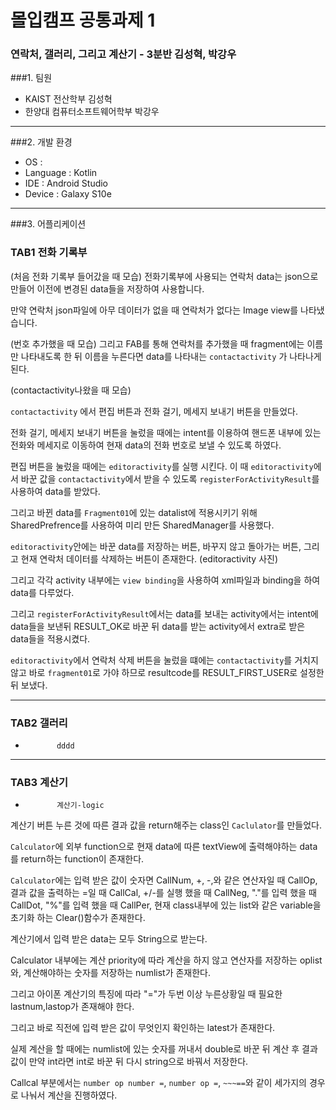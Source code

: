 # 몰입캠프 공통과제 1
### 연락처, 갤러리, 그리고 계산기 - 3분반 김성혁, 박강우

###1. 팀원
*    KAIST 전산학부 김성혁
*    한양대 컴퓨터소프트웨어학부 박강우
***
###2. 개발 환경
* OS :
* Language : Kotlin
* IDE : Android Studio
* Device : Galaxy S10e
***
###3. 어플리케이션
###     TAB1 전화 기록부
(처음 전화 기록부 들어갔을 때 모습)
전화기록부에 사용되는 연락처 data는 json으로 만들어 이전에 변경된 data들을 저장하여 사용합니다.

만약 연락처 json파일에 아무 데이터가 없을 때 연락처가 없다는 Image view를 나타냈습니다.

(번호 추가했을 때 모습)
그리고 FAB를 통해 연락처를 추가했을 때 fragment에는 이름만 나타내도록 한 뒤 이름을 누른다면 data를 나타내는 ```contactactivity``` 가 나타나게 된다.

(contactactivity나왔을 때 모습)

```contactactivity``` 에서 편집 버튼과 전화 걸기, 메세지 보내기 버튼을 만들었다.

전화 걸기, 메세지 보내기 버튼을 눌렀을 때에는 intent를 이용하여 핸드폰 내부에 있는 전화와 메세지로 이동하여 현재 data의 전화 번호로 보낼 수 있도록 하였다.

편집 버튼을 눌렀을 때에는 ```editoractivity```를 실행 시킨다. 이 때 ```editoractivity```에서 바꾼 값을 ```contactactivity```에서 받을 수 있도록 ```registerForActivityResult```를 사용하여 data를 받았다.

그리고 바뀐 data를 ```Fragment01```에 있는 datalist에 적용시키기 위해 SharedPrefrence를 사용하여 미리 만든 SharedManager를 사용했다.

```editoractivity```안에는 바꾼 data를 저장하는 버튼, 바꾸지 않고 돌아가는 버튼, 그리고 현재 연락처 데이터를 삭제하는 버튼이 존재한다.
(editoractivity 사진)

그리고 각각 activity 내부에는 ```view binding```을 사용하여 xml파일과 binding을 하여 data를 다루었다.

그리고 ```registerForActivityResult```에서는 data를 보내는 activity에서는 intent에 data들을 보낸뒤 RESULT_OK로 바꾼 뒤 data를 받는 activity에서 extra로 받은 data들을 적용시켰다.

```editoractivity```에서 연락처 삭제 버튼을 눌렀을 떄에는 ```contactactivity```를 거치지 않고 바로 ```fragment01```로 가야 하므로 resultcode를 RESULT_FIRST_USER로 설정한 뒤 보냈다.



***
###     TAB2 갤러리
*            dddd
***
###     TAB3 계산기
*            계산기-logic

계산기 버튼 누른 것에 따른 결과 값을 return해주는 class인 ```Caclulator```를 만들었다.

```Calculator```에 외부 function으로 현재 data에 따른 textView에 출력해야하는 data를 return하는 function이 존재한다.

```Calculator```에는 입력 받은 값이 숫자면 CallNum, +, -,와 같은 연산자일 때 CallOp, 결과 값을 출력하는 =일 때 CallCal, +/-를 실행 했을 때 CallNeg, "."를 입력 했을 때 CallDot, "%"를 입력 했을 때 CallPer, 현재 class내부에 있는 list와 같은 variable을 초기화 하는 Clear()함수가 존재한다.

계산기에서 입력 받은 data는 모두 String으로 받는다.

Calculator 내부에는 계산 priority에 따라 계산을 하지 않고 연산자를 저장하는 oplist와, 계산해야하는 숫자를 저장하는 numlist가 존재한다.

그리고 아이폰 계산기의 특징에 따라 "="가 두번 이상 누른상황일 때 필요한 lastnum,lastop가 존재해야 한다.

그리고 바로 직전에 입력 받은 값이 무엇인지 확인하는 latest가 존재한다.

실제 계산을 할 때에는 numlist에 있는 숫자를 꺼내서 double로 바꾼 뒤 계산 후 결과 값이 만약 int라면 int로 바꾼 뒤 다시 string으로 바꿔서 저장한다.

Callcal 부분에서는 ```number op number =```, ```number op =```, ```~~~==```와 같이 세가지의 경우로 나눠서 계산을 진행하였다.